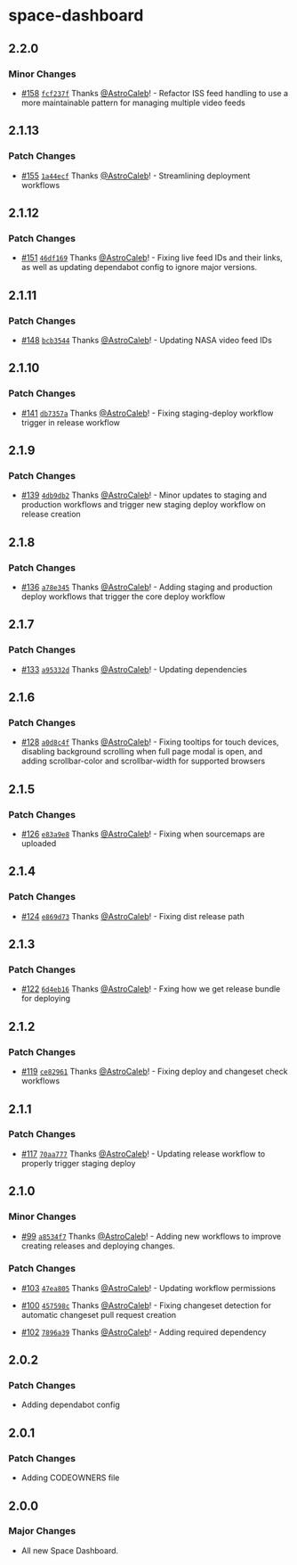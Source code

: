 # space-dashboard

## 2.2.0

### Minor Changes

- [#158](https://github.com/SpaceDashboard/space-dashboard/pull/158) [`fcf237f`](https://github.com/SpaceDashboard/space-dashboard/commit/fcf237f7c3e4ce147c443d21791c55d8ba2d3d18) Thanks [@AstroCaleb](https://github.com/AstroCaleb)! - Refactor ISS feed handling to use a more maintainable pattern for managing multiple video feeds

## 2.1.13

### Patch Changes

- [#155](https://github.com/SpaceDashboard/space-dashboard/pull/155) [`1a44ecf`](https://github.com/SpaceDashboard/space-dashboard/commit/1a44ecfb4e60838670ea2f79f22d21e5488293ec) Thanks [@AstroCaleb](https://github.com/AstroCaleb)! - Streamlining deployment workflows

## 2.1.12

### Patch Changes

- [#151](https://github.com/SpaceDashboard/space-dashboard/pull/151) [`46df169`](https://github.com/SpaceDashboard/space-dashboard/commit/46df169b81759331da9e41701b0d0d1653703f93) Thanks [@AstroCaleb](https://github.com/AstroCaleb)! - Fixing live feed IDs and their links, as well as updating dependabot config to ignore major versions.

## 2.1.11

### Patch Changes

- [#148](https://github.com/SpaceDashboard/space-dashboard/pull/148) [`bcb3544`](https://github.com/SpaceDashboard/space-dashboard/commit/bcb3544a9e099617cd4ea97de5a3f017bede1b9a) Thanks [@AstroCaleb](https://github.com/AstroCaleb)! - Updating NASA video feed IDs

## 2.1.10

### Patch Changes

- [#141](https://github.com/SpaceDashboard/space-dashboard/pull/141) [`db7357a`](https://github.com/SpaceDashboard/space-dashboard/commit/db7357a3e1f22ad1805cb6febef06e19e005b086) Thanks [@AstroCaleb](https://github.com/AstroCaleb)! - Fixing staging-deploy workflow trigger in release workflow

## 2.1.9

### Patch Changes

- [#139](https://github.com/SpaceDashboard/space-dashboard/pull/139) [`4db9db2`](https://github.com/SpaceDashboard/space-dashboard/commit/4db9db272f3b9539a8ca0bd875b95dd011984054) Thanks [@AstroCaleb](https://github.com/AstroCaleb)! - Minor updates to staging and production workflows and trigger new staging deploy workflow on release creation

## 2.1.8

### Patch Changes

- [#136](https://github.com/SpaceDashboard/space-dashboard/pull/136) [`a78e345`](https://github.com/SpaceDashboard/space-dashboard/commit/a78e345d7c6503514cdd90246574ff574af74ee5) Thanks [@AstroCaleb](https://github.com/AstroCaleb)! - Adding staging and production deploy workflows that trigger the core deploy workflow

## 2.1.7

### Patch Changes

- [#133](https://github.com/SpaceDashboard/space-dashboard/pull/133) [`a95332d`](https://github.com/SpaceDashboard/space-dashboard/commit/a95332ddcb18c119befbfed4df8f0cd91e8c937a) Thanks [@AstroCaleb](https://github.com/AstroCaleb)! - Updating dependencies

## 2.1.6

### Patch Changes

- [#128](https://github.com/SpaceDashboard/space-dashboard/pull/128) [`a0d8c4f`](https://github.com/SpaceDashboard/space-dashboard/commit/a0d8c4fca074e1fd4b29c8eaa2442dbde639625f) Thanks [@AstroCaleb](https://github.com/AstroCaleb)! - Fixing tooltips for touch devices, disabling background scrolling when full page modal is open, and adding scrollbar-color and scrollbar-width for supported browsers

## 2.1.5

### Patch Changes

- [#126](https://github.com/SpaceDashboard/space-dashboard/pull/126) [`e83a9e8`](https://github.com/SpaceDashboard/space-dashboard/commit/e83a9e82a664496f62da1754a7ddb5276cb8b497) Thanks [@AstroCaleb](https://github.com/AstroCaleb)! - Fixing when sourcemaps are uploaded

## 2.1.4

### Patch Changes

- [#124](https://github.com/SpaceDashboard/space-dashboard/pull/124) [`e869d73`](https://github.com/SpaceDashboard/space-dashboard/commit/e869d730a35ca9df9f844c0f9e13a6362012546f) Thanks [@AstroCaleb](https://github.com/AstroCaleb)! - Fixing dist release path

## 2.1.3

### Patch Changes

- [#122](https://github.com/SpaceDashboard/space-dashboard/pull/122) [`6d4eb16`](https://github.com/SpaceDashboard/space-dashboard/commit/6d4eb16da4f86646dfab6b5f213417aacaf7f8db) Thanks [@AstroCaleb](https://github.com/AstroCaleb)! - Fxing how we get release bundle for deploying

## 2.1.2

### Patch Changes

- [#119](https://github.com/SpaceDashboard/space-dashboard/pull/119) [`ce82961`](https://github.com/SpaceDashboard/space-dashboard/commit/ce82961c05a1b8019fcd4ebd699e425206b6f22d) Thanks [@AstroCaleb](https://github.com/AstroCaleb)! - Fixing deploy and changeset check workflows

## 2.1.1

### Patch Changes

- [#117](https://github.com/SpaceDashboard/space-dashboard/pull/117) [`70aa777`](https://github.com/SpaceDashboard/space-dashboard/commit/70aa7777ca57778edde32151374a4bccb6d18f9a) Thanks [@AstroCaleb](https://github.com/AstroCaleb)! - Updating release workflow to properly trigger staging deploy

## 2.1.0

### Minor Changes

- [#99](https://github.com/SpaceDashboard/space-dashboard/pull/99) [`a8534f7`](https://github.com/SpaceDashboard/space-dashboard/commit/a8534f738c314ba0d62bc522f664d665e0aeba6a) Thanks [@AstroCaleb](https://github.com/AstroCaleb)! - Adding new workflows to improve creating releases and deploying changes.

### Patch Changes

- [#103](https://github.com/SpaceDashboard/space-dashboard/pull/103) [`47ea805`](https://github.com/SpaceDashboard/space-dashboard/commit/47ea805a7425c9c648eeaf79144bba70b06d40bc) Thanks [@AstroCaleb](https://github.com/AstroCaleb)! - Updating workflow permissions

- [#100](https://github.com/SpaceDashboard/space-dashboard/pull/100) [`457598c`](https://github.com/SpaceDashboard/space-dashboard/commit/457598c6abef22477cb0ca7370833215d7f97bc9) Thanks [@AstroCaleb](https://github.com/AstroCaleb)! - Fixing changeset detection for automatic changeset pull request creation

- [#102](https://github.com/SpaceDashboard/space-dashboard/pull/102) [`7896a39`](https://github.com/SpaceDashboard/space-dashboard/commit/7896a39acbf5e3069716985d6cbef2677e143da5) Thanks [@AstroCaleb](https://github.com/AstroCaleb)! - Adding required dependency

## 2.0.2

### Patch Changes

- Adding dependabot config

## 2.0.1

### Patch Changes

- Adding CODEOWNERS file

## 2.0.0

### Major Changes

- All new Space Dashboard.
